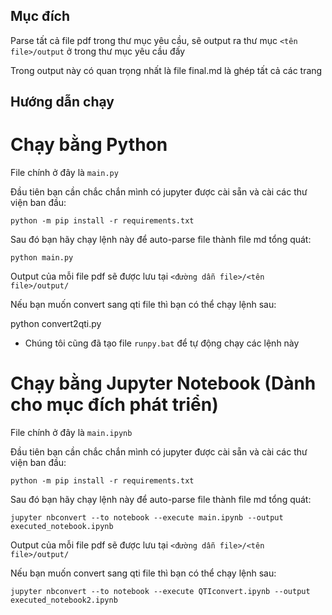 ## Mục đích
Parse tất cả file pdf trong thư mục yêu cầu, sẽ output ra thư mục `<tên file>/output` ở trong thư mục yêu cầu đấy

Trong output này có quan trọng nhất là file final.md là ghép tất cả các trang

## Hướng dẫn chạy

# Chạy bằng Python

File chính ở đây là `main.py`

Đầu tiên bạn cần chắc chắn mình có jupyter được cài sẵn và cài các thư viện ban đầu:

`python -m pip install -r requirements.txt`

Sau đó bạn hãy chạy lệnh này để auto-parse file thành file md tổng quát:
```
python main.py
```
Output của mỗi file pdf sẽ được lưu tại `<đường dẫn file>/<tên file>/output/`

Nếu bạn muốn convert sang qti file thì bạn có thể chạy lệnh sau:

python convert2qti.py

* Chúng tôi cũng đã tạo file `runpy.bat` để tự động chạy các lệnh này

# Chạy bằng Jupyter Notebook (Dành cho mục đích phát triển)

File chính ở đây là `main.ipynb`

Đầu tiên bạn cần chắc chắn mình có jupyter được cài sẵn và cài các thư viện ban đầu:

`python -m pip install -r requirements.txt`

Sau đó bạn hãy chạy lệnh này để auto-parse file thành file md tổng quát:

`jupyter nbconvert --to notebook --execute main.ipynb --output executed_notebook.ipynb`

Output của mỗi file pdf sẽ được lưu tại `<đường dẫn file>/<tên file>/output/`

Nếu bạn muốn convert sang qti file thì bạn có thể chạy lệnh sau:

`jupyter nbconvert --to notebook --execute QTIconvert.ipynb --output executed_notebook2.ipynb`